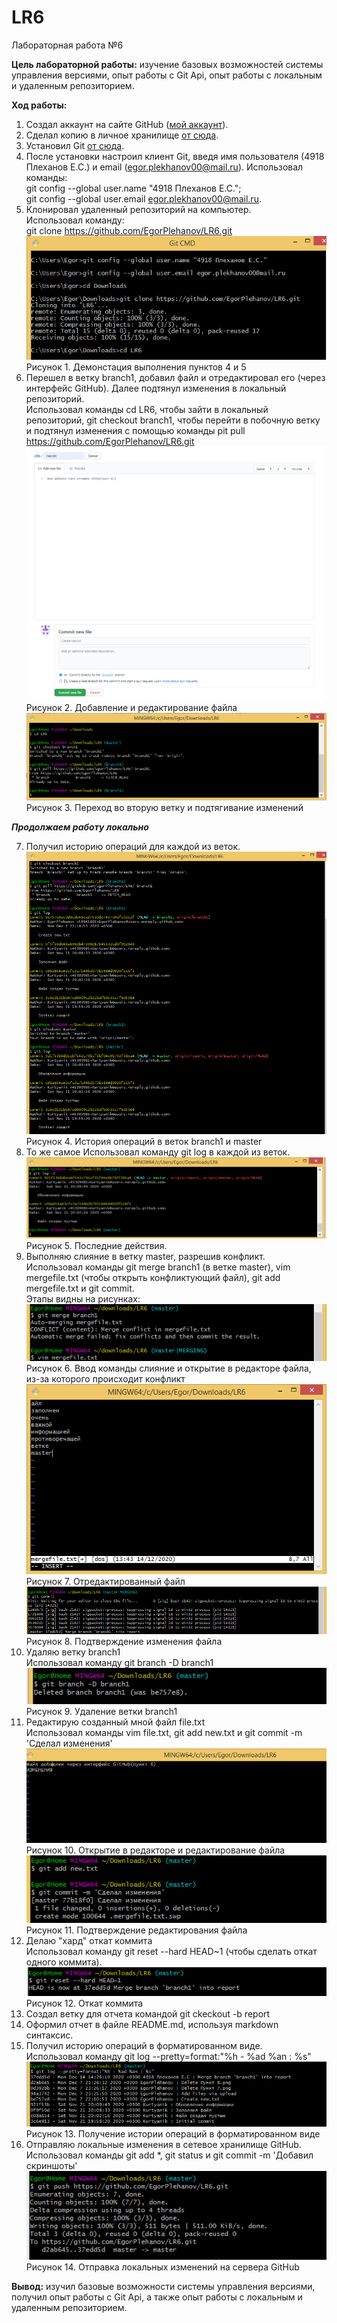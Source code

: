 # LR6
Лабораторная работа №6

**Цель лабораторной работы:** изучение базовых возможностей системы
управления версиями, опыт работы с Git Api, опыт работы с локальным и
удаленным репозиторием.

**Ход работы:**
1. Создал аккаунт на сайте GitHub ([мой аккаунт](https://github.com/EgorPlehanov)).
2. Сделал копию в личное хранилище [от сюда](https://github.com/Kurtyanik/LR6/).
3. Установил Git [от сюда](https://git-scm.com).
4. После установки настроил клиент Git, введя имя пользователя (4918 Плеханов Е.С.) и email (egor.plekhanov00@mail.ru).
Использовал команды:<br>git config --global user.name "4918 Плеханов Е.С.";<br>git config --global user.email egor.plekhanov00@mail.ru.
5. Клонировал удаленный репозиторий на компьютер.<br>
Использовал команду:<br>git clone https://github.com/EgorPlehanov/LR6.git<br>
	![Рисунок 1](https://github.com/EgorPlehanov/LR6/blob/report/Screenshots/%D0%9F%D1%83%D0%BD%D0%BA%D1%82%D1%8B%204-5.png?raw=true "Демонстация выполнения пунктов 4 и 5")<br>
	Рисунок 1. Демонстация выполнения пунктов 4 и 5
6. Перешел в ветку branch1, добавил файл и отредактировал его (через интерфейс GitHub). Далее подтянул изменения в локальный репозиторий.<br>
Использовал команды cd LR6, чтобы зайти в локальный репозиторий, git checkout branch1, чтобы перейти в побочную ветку и подтянул изменения с помощью команды pit pull https://github.com/EgorPlehanov/LR6.git<br>
	![Рисунок 2](https://github.com/EgorPlehanov/LR6/blob/report/Screenshots/%D0%A1%D0%BE%D0%B7%D0%B4%D0%B0%D0%BD%D0%B8%D0%B5%20%D1%84%D0%B0%D0%B9%D0%BB%D0%B0%20new.txt.png?raw=true)<br>
	Рисунок 2. Добавление и редактирование файла<br>
	![Рисунок 3](https://github.com/EgorPlehanov/LR6/blob/report/Screenshots/%D0%9F%D1%83%D0%BD%D0%BA%D1%82%D1%8B%206.png?raw=true)<br>
	Рисунок 3. Переход во вторую ветку и подтягивание изменений<br>
  	
***Продолжаем работу локально***

7. Получил историю операций для каждой из веток.
	![Рисунок 4](https://github.com/EgorPlehanov/LR6/blob/report/Screenshots/%D0%9F%D1%83%D0%BD%D0%BA%D1%82%207.png)<br>
	Рисунок 4. История операций в веток branch1 и master<br>
8. То же самое
Использовал команду git log в каждой из веток.<br>
	![Рисунок 5](https://github.com/EgorPlehanov/LR6/blob/report/Screenshots/%D0%9F%D1%83%D0%BD%D0%BA%D1%82%208.png)<br>
	Рисунок 5. Последние действия.<br>
9. Выполняю слияние в ветку master, разрешив конфликт.<br>
Использовал команды git merge branch1 (в ветке master), vim mergefile.txt (чтобы открыть конфликтующий файл), git add mergefile.txt и git commit.<br>
Этапы видны на рисунках:<br>
	![Рисунок 6](/Screenshots/8.png)<br>
	Рисунок 6. Ввод команды слияние и открытие в редакторе файла, из-за которого происходит конфликт<br>
	![Рисунок 7](/Screenshots/9.png)<br>
	Рисунок 7. Отредактированный файл<br>
	![Рисунок 8](/Screenshots/10.png)<br>
	Рисунок 8. Подтверждение изменения файла<br>
10. Удаляю ветку branch1<br>
Использовал команду git branch -D branch1<br>
	![Рисунок 9](/Screenshots/11.png)<br>
	Рисунок 9. Удаление ветки branch1<br>
11. Редактирую созданный мной файл file.txt<br>
Использовал команды vim file.txt, git add new.txt и git commit -m 'Сделал изменения'<br>
	![Рисунок 10](/Screenshots/12.png)<br>
	Рисунок 10. Открытие в редакторе и редактирование файла<br>
	![Рисунок 11](/Screenshots/13.png)<br>
	Рисунок 11. Подтверждение редактирования файла<br>
12. Делаю "хард" откат коммита<br>
Использовал команду git reset --hard HEAD~1 (чтобы сделать откат одного коммита).<br>
	![Рисунок 12](/Screenshots/14.png)<br>
	Рисунок 12. Откат коммита<br>
13. Создал ветку для отчета командой git ckeckout -b report
14. Оформил отчет в файле README.md, используя markdown синтаксис.
15. Получил историю операций в форматированном виде.<br>
Использовал команду git log --pretty=format:"%h - %ad %an : %s"<br>
	![Рисунок 13](/Screenshots/15.png)<br>
	Рисунок 13. Получение истории операций в форматированном виде<br>
16. Отправляю локальные изменения в сетевое хранилище GitHub.<br>
Использовал команды git add \*, git status и git commit -m 'Добавил скриншоты' <br>
	![Рисунок 14](/Screenshots/16.png)<br>
	Рисунок 14. Отправка локальных изменений на сервера GitHub<br>

**Вывод:** изучил базовые возможности системы управления версиями, получил опыт работы с Git Api, а также опыт работы с локальным и удаленным репозиторием.
